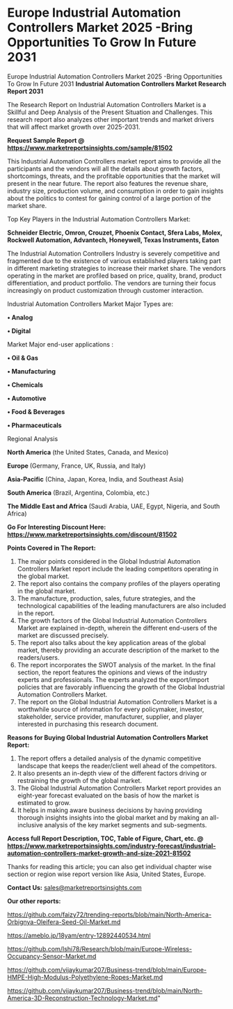 # Europe Industrial Automation Controllers Market 2025 -Bring Opportunities To Grow In Future 2031
Europe Industrial Automation Controllers Market 2025 -Bring Opportunities To Grow In Future 2031
<strong>Industrial Automation Controllers Market Research Report 2031</strong>

The Research Report on Industrial Automation Controllers Market is a Skillful and Deep Analysis of the Present Situation and Challenges. This research report also analyzes other important trends and market drivers that will affect market growth over 2025-2031.

<strong>Request Sample Report @ <a href=https://www.marketreportsinsights.com/sample/81502>https://www.marketreportsinsights.com/sample/81502</a></strong>

This Industrial Automation Controllers market report aims to provide all the participants and the vendors will all the details about growth factors, shortcomings, threats, and the profitable opportunities that the market will present in the near future. The report also features the revenue share, industry size, production volume, and consumption in order to gain insights about the politics to contest for gaining control of a large portion of the market share.

Top Key Players in the Industrial Automation Controllers Market:

<strong>Schneider Electric, Omron, Crouzet, Phoenix Contact, Sfera Labs, Molex, Rockwell Automation, Advantech, Honeywell, Texas Instruments, Eaton</strong>

The Industrial Automation Controllers Industry is severely competitive and fragmented due to the existence of various established players taking part in different marketing strategies to increase their market share. The vendors operating in the market are profiled based on price, quality, brand, product differentiation, and product portfolio. The vendors are turning their focus increasingly on product customization through customer interaction.

Industrial Automation Controllers Market Major Types are:

<strong>• Analog

• Digital</strong>

Market Major end-user applications :

<strong>• Oil & Gas

• Manufacturing

• Chemicals

• Automotive

• Food & Beverages

• Pharmaceuticals</strong>

Regional Analysis

</u><strong><b>North America</b></strong> (the United States, Canada, and Mexico)

<strong><b>Europe </b></strong>(Germany, France, UK, Russia, and Italy)

<strong><b>Asia-Pacific</b></strong> (China, Japan, Korea, India, and Southeast Asia)

<strong><b>South America</b></strong> (Brazil, Argentina, Colombia, etc.)

<strong><b>The Middle East and Africa</b></strong> (Saudi Arabia, UAE, Egypt, Nigeria, and South Africa)

<strong>Go For Interesting Discount Here: <a href=https://www.marketreportsinsights.com/discount/81502>https://www.marketreportsinsights.com/discount/81502</a></strong>

<strong>Points Covered in The Report:</strong>
<ol>
  <li>The major points considered in the Global Industrial Automation Controllers Market report include the leading competitors operating in the global market.</li>
  <li>The report also contains the company profiles of the players operating in the global market.</li>
  <li>The manufacture, production, sales, future strategies, and the technological capabilities of the leading manufacturers are also included in the report.</li>
  <li>The growth factors of the Global Industrial Automation Controllers Market are explained in-depth, wherein the different end-users of the market are discussed precisely.</li>
  <li>The report also talks about the key application areas of the global market, thereby providing an accurate description of the market to the readers/users.</li>
  <li>The report incorporates the SWOT analysis of the market. In the final section, the report features the opinions and views of the industry experts and professionals. The experts analyzed the export/import policies that are favorably influencing the growth of the Global Industrial Automation Controllers Market.</li>
  <li>The report on the Global Industrial Automation Controllers Market is a worthwhile source of information for every policymaker, investor, stakeholder, service provider, manufacturer, supplier, and player interested in purchasing this research document.</li>
</ol>
<strong>Reasons for Buying Global Industrial Automation Controllers Market Report:</strong>

<ol>
  <li>The report offers a detailed analysis of the dynamic competitive landscape that keeps the reader/client well ahead of the competitors.</li>
  <li>It also presents an in-depth view of the different factors driving or restraining the growth of the global market.</li>
  <li>The Global Industrial Automation Controllers Market report provides an eight-year forecast evaluated on the basis of how the market is estimated to grow.</li>
  <li>It helps in making aware business decisions by having providing thorough insights insights into the global market and by making an all-inclusive analysis of the key market segments and sub-segments.</li>
</ol>
<strong>Access full Report Description, TOC, Table of Figure, Chart, etc. @ <a href=https://www.marketreportsinsights.com/industry-forecast/industrial-automation-controllers-market-growth-and-size-2021-81502>https://www.marketreportsinsights.com/industry-forecast/industrial-automation-controllers-market-growth-and-size-2021-81502</a></strong>


Thanks for reading this article; you can also get individual chapter wise section or region wise report version like Asia, United States, Europe.

<strong>Contact Us:</strong>
sales@marketreportsinsights.com

<strong>Our other reports:</strong>

<a href=https://github.com/faizy72/trending-reports/blob/main/North-America-Orbignya-Oleifera-Seed-Oil-Market.md>https://github.com/faizy72/trending-reports/blob/main/North-America-Orbignya-Oleifera-Seed-Oil-Market.md</a>

<a href=https://ameblo.jp/18yam/entry-12892440534.html>https://ameblo.jp/18yam/entry-12892440534.html</a>

<a href=https://github.com/Ishi78/Research/blob/main/Europe-Wireless-Occupancy-Sensor-Market.md>https://github.com/Ishi78/Research/blob/main/Europe-Wireless-Occupancy-Sensor-Market.md</a>

<a href=https://github.com/vijaykumar207/Business-trend/blob/main/Europe-HMPE-High-Modulus-Polyethylene-Ropes-Market.md>https://github.com/vijaykumar207/Business-trend/blob/main/Europe-HMPE-High-Modulus-Polyethylene-Ropes-Market.md</a>

<a href=https://github.com/vijaykumar207/Business-trend/blob/main/North-America-3D-Reconstruction-Technology-Market.md>https://github.com/vijaykumar207/Business-trend/blob/main/North-America-3D-Reconstruction-Technology-Market.md</a>"
